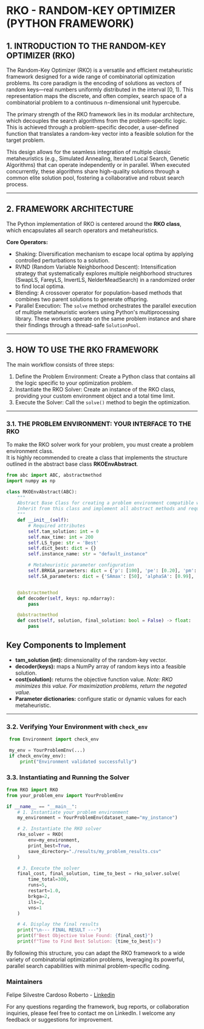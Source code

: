 # RKO - RANDOM-KEY OPTIMIZER (PYTHON FRAMEWORK)

## 1. INTRODUCTION TO THE RANDOM-KEY OPTIMIZER (RKO)

The Random-Key Optimizer (RKO) is a versatile and efficient metaheuristic framework designed for a wide range of combinatorial optimization problems. Its core paradigm is the encoding of solutions as vectors of random keys—real numbers uniformly distributed in the interval [0, 1). This representation maps the discrete, and often complex, search space of a combinatorial problem to a continuous n-dimensional unit hypercube.

The primary strength of the RKO framework lies in its modular architecture, which decouples the search algorithms from the problem-specific logic. This is achieved through a problem-specific decoder, a user-defined function that translates a random-key vector into a feasible solution for the target problem.

This design allows for the seamless integration of multiple classic metaheuristics (e.g., Simulated Annealing, Iterated Local Search, Genetic Algorithms) that can operate independently or in parallel. When executed concurrently, these algorithms share high-quality solutions through a common elite solution pool, fostering a collaborative and robust search process.

---

## 2. FRAMEWORK ARCHITECTURE

The Python implementation of RKO is centered around the **RKO class**, which encapsulates all search operators and metaheuristics.

**Core Operators:**
- Shaking: Diversification mechanism to escape local optima by applying controlled perturbations to a solution.  
- RVND (Random Variable Neighborhood Descent): Intensification strategy that systematically explores multiple neighborhood structures (SwapLS, FareyLS, InvertLS, NelderMeadSearch) in a randomized order to find local optima.  
- Blending: A crossover operator for population-based methods that combines two parent solutions to generate offspring.  
- Parallel Execution: The `solve` method orchestrates the parallel execution of multiple metaheuristic workers using Python's multiprocessing library. These workers operate on the same problem instance and share their findings through a thread-safe `SolutionPool`.  

---

## 3. HOW TO USE THE RKO FRAMEWORK

The main workflow consists of three steps:

1. Define the Problem Environment: Create a Python class that contains all the logic specific to your optimization problem.  
2. Instantiate the RKO Solver: Create an instance of the RKO class, providing your custom environment object and a total time limit.  
3. Execute the Solver: Call the `solve()` method to begin the optimization.  

---

### 3.1. THE PROBLEM ENVIRONMENT: YOUR INTERFACE TO THE RKO

To make the RKO solver work for your problem, you must create a problem environment class.  
It is highly recommended to create a class that implements the structure outlined in the abstract base class **RKOEnvAbstract**.  

```python
from abc import ABC, abstractmethod
import numpy as np

class RKOEnvAbstract(ABC):
    """
    Abstract Base Class for creating a problem environment compatible with the RKO solver.
    Inherit from this class and implement all abstract methods and required attributes.
    """
    def __init__(self):
        # Required attributes
        self.tam_solution: int = 0
        self.max_time: int = 200
        self.LS_type: str = 'Best'
        self.dict_best: dict = {}
        self.instance_name: str = "default_instance"

        # Metaheuristic parameter configuration
        self.BRKGA_parameters: dict = {'p': [100], 'pe': [0.20], 'pm': [0.10], 'rhoe': [0.70]}
        self.SA_parameters: dict = {'SAmax': [50], 'alphaSA': [0.99], 'betaMin': [0.05], 'betaMax': [0.25], 'T0': [10000]}


    @abstractmethod
    def decoder(self, keys: np.ndarray):
        pass

    @abstractmethod
    def cost(self, solution, final_solution: bool = False) -> float:
        pass

```

## Key Components to Implement

- **tam_solution (int):** dimensionality of the random-key vector.  
- **decoder(keys):** maps a NumPy array of random keys into a feasible solution.  
- **cost(solution):** returns the objective function value. *Note: RKO minimizes this value. For maximization problems, return the negated value.*  
- **Parameter dictionaries:** configure static or dynamic values for each metaheuristic.  

---

### 3.2. Verifying Your Environment with `check_env`

```python
 from Environment import check_env 

 my_env = YourProblemEnv(...)
 if check_env(my_env):
     print("Environment validated successfully")

```

### 3.3. Instantiating and Running the Solver

```python
from RKO import RKO
from your_problem_env import YourProblemEnv

if __name__ == "__main__":
    # 1. Instantiate your problem environment
    my_environment = YourProblemEnv(dataset_name="my_instance")

    # 2. Instantiate the RKO solver
    rko_solver = RKO(
        env=my_environment,
        print_best=True,
        save_directory="./results/my_problem_results.csv"
    )

    # 3. Execute the solver
    final_cost, final_solution, time_to_best = rko_solver.solve(
        time_total=300,
        runs=5,
        restart=1.0,
        brkga=2,
        ils=2,
        vns=1
    )

    # 4. Display the final results
    print("\n--- FINAL RESULT ---")
    print(f"Best Objective Value Found: {final_cost}")
    print(f"Time to Find Best Solution: {time_to_best}s")
```

By following this structure, you can adapt the RKO framework to a wide variety of combinatorial optimization problems, leveraging its powerful, parallel search capabilities with minimal problem-specific coding.

### Maintainers
Felipe Silvestre Cardoso Roberto - [Linkedin](https://www.linkedin.com/in/felipesilvestrecr/)

For any questions regarding the framework, bug reports, or collaboration inquiries, please feel free to contact me on LinkedIn. I welcome any feedback or suggestions for improvement.

